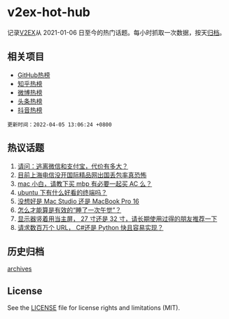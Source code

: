 # v2ex-hot-hub

 记录[V2EX](https://www.v2ex.com/)从 2021-01-06 日至今的热门话题。每小时抓取一次数据，按天[归档](archives)。
 
 ## 相关项目

- [GitHub热榜](https://github.com/snaildev/github-hot-hub)
- [知乎热榜](https://github.com/snaildev/zhihu-hot-hub)
- [微博热榜](https://github.com/snaildev/weibo-hot-hub)
- [头条热榜](https://github.com/snaildev/toutiao-hot-hub)
- [抖音热榜](https://github.com/snaildev/douyin-hot-hub)


 `更新时间：2022-04-05 13:06:24 +0800`

## 热议话题

1. [请问：逃离微信和支付宝，代价有多大？](https://www.v2ex.com/t/844963)
1. [目前上海电信没开国际精品网出国丢包率真恐怖](https://www.v2ex.com/t/844883)
1. [mac 小白，请教下买 mbp 有必要一起买 AC 么？](https://www.v2ex.com/t/844884)
1. [ubuntu 下有什么好看的终端吗？](https://www.v2ex.com/t/844876)
1. [没想好是 Mac Studio 还是 MacBook Pro 16](https://www.v2ex.com/t/844967)
1. [怎么才能算是有效的“睡了一次午觉”？](https://www.v2ex.com/t/844881)
1. [显示器竖着用当主屏， 27 寸还是 32 寸，请长期使用过得的朋友推荐一下](https://www.v2ex.com/t/844885)
1. [请求数百万个 URL， C#还是 Python 快且容易实现？](https://www.v2ex.com/t/844961)

## 历史归档

[archives](archives)

## License

See the [LICENSE](LICENSE) file for license rights and limitations (MIT).
